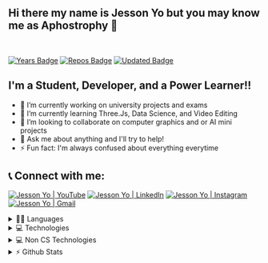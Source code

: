 [youtube]: https://www.youtube.com/channel/UCQb7qBNuyF9tyofwAQn8psg
[instagram]: https://www.instagram.com/jessonyoo/
[linkedin]: https://www.linkedin.com/in/jesson-yo/
[mailto]: mailto:aphostrophy@gmail.com

## Hi there my name is Jesson Yo but you may know me as Aphostrophy 👋
<br/>

[![Years Badge](https://badges.pufler.dev/years/aphostrophy)](https://badges.pufler.dev)
[![Repos Badge](https://badges.pufler.dev/repos/aphostrophy)](https://badges.pufler.dev)
[![Updated Badge](https://badges.pufler.dev/updated/aphostrophy/aphostrophy)](https://badges.pufler.dev)

## I'm a Student, Developer, and a Power Learner!!
- 🔭 I’m currently working on university projects and exams
- 🌱 I’m currently learning Three.Js, Data Science, and Video Editing
- 👯 I’m looking to collaborate on computer graphics and or AI mini projects
- 💬 Ask me about anything and I'll try to help!
- ⚡ Fun fact: I'm always confused about everything everytime

## 📞 Connect with me:

[<img alt="Jesson Yo | YouTube" src="https://img.shields.io/badge/-Youtube-FF0000?logo=youtube&logoColor=white" />][youtube]
[<img alt="Jesson Yo | LinkedIn" src="https://img.shields.io/badge/-jessonyo-0A66C2?logo=linkedin&logoColor=white" />][linkedin]
[<img alt="Jesson Yo | Instagram" src="https://img.shields.io/badge/-jessonyoo-E4405F?logo=Instagram&logoColor=white" />][instagram]
[<img alt="Jesson Yo | Gmail" src="https://img.shields.io/badge/-aphostrophy@gmail.com-EA4335?logo=gmail&logoColor=white" />][mailto]


<details>
  <summary>👩‍💻 Languages</summary>

  <img src="https://img.shields.io/badge/-C-A8B9CC?logo=c&logoColor=white&style=for-the-badge">
  <img src="https://img.shields.io/badge/-C++-00599C?logo=c%2b%2b&logoColor=white&style=for-the-badge">
  <img src="https://img.shields.io/badge/-Csharp-00599C?logo=c%20sharp&logoColor=white&style=for-the-badge">
  <img src="https://img.shields.io/badge/-Go-00ADD8?logo=go&logoColor=white&style=for-the-badge">
  <img src="https://img.shields.io/badge/-java-007396?logo=java&logoColor=white&style=for-the-badge">
  <img src="https://img.shields.io/badge/-python-3776AB?logo=python&logoColor=white&style=for-the-badge">
  <img src="https://img.shields.io/badge/-Javascript-F7DF1E?logo=javascript&logoColor=white&style=for-the-badge">
  <img src="https://img.shields.io/badge/-Typescript-3178C6?logo=typescript&logoColor=white&style=for-the-badge">
  <img src="https://img.shields.io/badge/-R-276DC3?logo=R&logoColor=white&style=for-the-badge">
  <img src="https://img.shields.io/badge/-php-777BB4?logo=php&logoColor=white&style=for-the-badge">
</details>

<details>
  <summary>💻 Technologies</summary>
  <img src="https://img.shields.io/badge/-HTML-E34F26?logo=html5&logoColor=white&style=for-the-badge">
  <img src="https://img.shields.io/badge/-CSS-1572B6?logo=css3&logoColor=white&style=for-the-badge">
  <img src="https://img.shields.io/badge/-Bootstrap-7952B3?logo=bootstrap&logoColor=white&style=for-the-badge">
  <img src="https://img.shields.io/badge/-SASS-CC6699?logo=sass&logoColor=white&style=for-the-badge">
  <img src="https://img.shields.io/badge/-Chakra%20UI-319795?logo=chakra%20UI&logoColor=white&style=for-the-badge">
  <img src="https://img.shields.io/badge/-React.Js-61DAFB?logo=react&logoColor=white&style=for-the-badge">
  <img src="https://img.shields.io/badge/-React%20Native-61DAFB?logo=react&logoColor=white&style=for-the-badge">
  <img src="https://img.shields.io/badge/-Node%20Js-339933?logo=node.js&logoColor=white&style=for-the-badge">
  <img src="https://img.shields.io/badge/-Mongo%20DB-47A248?logo=mongodb&logoColor=white&style=for-the-badge">
  <img src="https://img.shields.io/badge/-Express.JS-000000?logo=express&logoColor=white&style=for-the-badge">
  <img src="https://img.shields.io/badge/-sql-4479A1?logo=mysql&logoColor=white&style=for-the-badge">
  <img src="https://img.shields.io/badge/-GitFlow-F05032?logo=git&logoColor=white&style=for-the-badge">
  <img src="https://img.shields.io/badge/-LibGDX-000000?logo=java&logoColor=white&style=for-the-badge">
  <img src="https://img.shields.io/badge/-Flask-000000?logo=flask&logoColor=white&style=for-the-badge">
  <img src="https://img.shields.io/badge/-Docker-2496ED?logo=Docker&logoColor=white&style=for-the-badge">
  <img src="https://img.shields.io/badge/-Kali Linux-557C94?logo=kali%20linux&logoColor=white&style=for-the-badge">
  <img src="https://img.shields.io/badge/-Vercel-000000?logo=Vercel&logoColor=white&style=for-the-badge">
  <img src="https://img.shields.io/badge/-Qt-41CD52?logo=Qt&logoColor=white&style=for-the-badge">
  <img src="https://img.shields.io/badge/-Next.Js-000000?logo=Next.js&logoColor=white&style=for-the-badge">
  <img src="https://img.shields.io/badge/-Gatsby.Js-000000?logo=Gatsby&logoColor=white&style=for-the-badge">
  <img src="https://img.shields.io/badge/-Google%20Cloud%20Platform-4285F4?logo=Google%20Cloud&logoColor=white&style=for-the-badge">
</details>

<details>
  <summary>💻 Non CS Technologies</summary>

  <img src="https://img.shields.io/badge/-Adobe Photoshop-31A8FF?logo=Adobe%20Photoshop&logoColor=white&style=for-the-badge">
  <img src="https://img.shields.io/badge/-Excel-217346?logo=Microsoft%20Excel&logoColor=white&style=for-the-badge">
</details>

<details>
  <summary>⚡ Github Stats</summary>

  [![Top Langs](https://github-readme-stats.vercel.app/api/top-langs/?username=aphostrophy&layout=compact)](https://github.com/anuraghazra/github-readme-stats)
  [![Anurag's GitHub stats](https://github-readme-stats.vercel.app/api?username=aphostrophy&count_private=true&show_icons=true)](https://github.com/anuraghazra/github-readme-stats)

</details>
